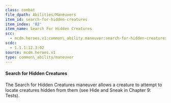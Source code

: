 ```yaml
---
class: combat
file_dpath: Abilities/Maneuvers
item_id: search-for-hidden-creatures
item_index: '02'
item_name: Search For Hidden Creatures
scc:
  - mcdm.heroes.v1:common\_ability.maneuver:search-for-hidden-creatures
scdc:
  - 1.1.1:12.3:02
source: mcdm.heroes.v1
type: common\_ability/maneuver
---
```


#### Search for Hidden Creatures

The Search for Hidden Creatures maneuver allows a creature to attempt to locate creatures hidden from them (see Hide and Sneak in Chapter 9: Tests).
